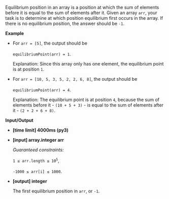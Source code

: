 <div class="markdown"><p>Equilibrium position in an array is a position at which the sum of elements before it is equal to the sum of elements after it. Given an array <code>arr</code>, your task is to determine at which position equilibrium first occurs in the array. If there is no equilibrium position, the answer should be <code>-1</code>.</p>
<p><strong>Example</strong></p>
<ul>
<li>
<p>For <code>arr = [5]</code>, the output should be<br><br>
<code>equilibriumPoint(arr) = 1</code>.</p>
<p>Explanation: Since this array only has one element, the equilibrium point is at position <code>1</code>.</p>
</li>
<li>
<p>For <code>arr = [10, 5, 3, 5, 2, 2, 6, 8]</code>, the output should be<br><br>
<code>equilibriumPoint(arr) = 4</code>.</p>
<p>Explanation: The equilibrium point is at position <code>4</code>, because the sum of elements before it - <code>(10 + 5 + 3)</code> - is equal to the sum of elements after it - <code>(2 + 2 + 6 + 8)</code>.</p>
</li>
</ul>
<p><strong>Input/Output</strong></p>
<ul>
<li><strong>[time limit] 4000ms (py3)</strong></li>
</ul>
<ul>
<li>
<p><strong>[input] array.integer arr</strong></p>
<p><em>Guaranteed constraints:</em><br><br>
<code>1 ≤ arr.length ≤ 10<sup>5</sup></code>,<br><br>
<code>-1000 ≤ arr[i] ≤ 1000</code>.</p>
</li>
<li>
<p><strong>[output] integer</strong></p>
<p>The first equilibrium position in <code>arr</code>, or <code>-1</code>.</p>
</li>
</ul>
</div>